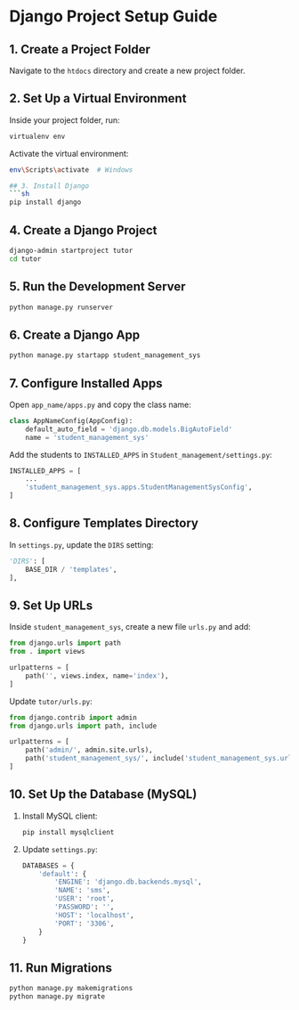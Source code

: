 # Django Project Setup Guide

## 1. Create a Project Folder
Navigate to the `htdocs` directory and create a new project folder.

## 2. Set Up a Virtual Environment
Inside your project folder, run:
```sh
virtualenv env
```
Activate the virtual environment:
```sh
env\Scripts\activate  # Windows

## 3. Install Django
```sh
pip install django
```

## 4. Create a Django Project
```sh
django-admin startproject tutor
cd tutor
```

## 5. Run the Development Server
```sh
python manage.py runserver
```

## 6. Create a Django App
```sh
python manage.py startapp student_management_sys
```

## 7. Configure Installed Apps
Open `app_name/apps.py` and copy the class name:
```python
class AppNameConfig(AppConfig):
    default_auto_field = 'django.db.models.BigAutoField'
    name = 'student_management_sys'
```
Add the students to `INSTALLED_APPS` in `Student_management/settings.py`:
```python
INSTALLED_APPS = [
    ...
    'student_management_sys.apps.StudentManagementSysConfig',
]
```

## 8. Configure Templates Directory
In `settings.py`, update the `DIRS` setting:
```python
'DIRS': [
    BASE_DIR / 'templates',
],
```

## 9. Set Up URLs
Inside `student_management_sys`, create a new file `urls.py` and add:
```python
from django.urls import path
from . import views

urlpatterns = [
    path('', views.index, name='index'),
]
```

Update `tutor/urls.py`:
```python
from django.contrib import admin
from django.urls import path, include

urlpatterns = [
    path('admin/', admin.site.urls),
    path('student_management_sys/', include('student_management_sys.urls')),
]
```

## 10. Set Up the Database (MySQL)
1. Install MySQL client:
   ```sh
   pip install mysqlclient
   ```
2. Update `settings.py`:
   ```python
   DATABASES = {
       'default': {
           'ENGINE': 'django.db.backends.mysql',
           'NAME': 'sms',
           'USER': 'root',  
           'PASSWORD': '',
           'HOST': 'localhost',
           'PORT': '3306',
       }
   }
   ```

## 11. Run Migrations
```sh
python manage.py makemigrations
python manage.py migrate
```
